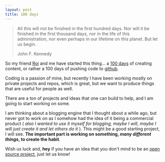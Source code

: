 ```yaml
---
layout: post
title: 100 days
---
```


> All this will not be finished in the first hundred days. 
> Nor will it be finished in the first thousand days, nor in 
> the life of this administration, nor even perhaps in 
> our lifetime on this planet. But let us begin.
>
> John F. Kennedy

So my friend [Roi](http://roidriscoll.github.io) and me have started this thing... a [100 days](http://roidriscoll.github.io/blog/2014/08/25/100-days/) of creating content, or rather a 100 days of pushing code to [github](http://github.com).

Coding is a passion of mine, but recently I have been working mostly on private projects and repos, which is great, but we want to produce things that are useful for people as well.

There are a ton of projects and ideas that one can build to help, and I am going to start working on some.

I am thinking about a blogging engine that I thought about a while ago, but never got to work on as I somehow had the idea of it being a commercial product ( _also I wanted to use it myself for blogging, maybe I will, maybe I will just create it and let others do it_ ). This might be a good starting project, I will see. **The important part is working on something, _many different things_, to create the habit**.

Wish us luck and, **hey** if you have an idea that you don't mind to be an [open source project](http://en.wikipedia.org/wiki/Open_source), just let us know! 